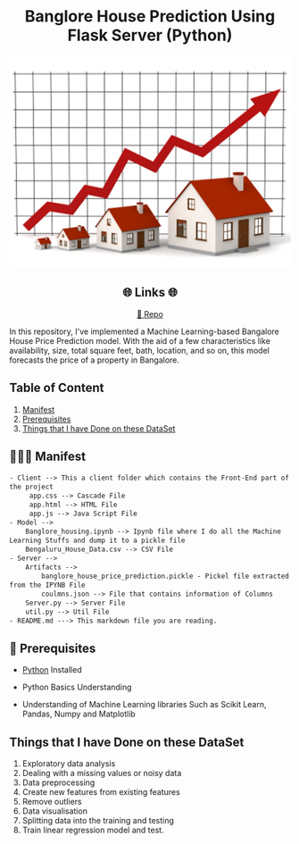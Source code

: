 <p align="center">
  <a href="https://github.com/dhyan1999/CASIA-B-GaitAnalysis" title="Gait Analysis">
  </a>
</p>
<h1 align="center"> Banglore House Prediction Using Flask Server (Python)</h1>

![experiment](image/mainImage.jpeg)

<h2 align="center">🌐 Links 🌐</h2>
<p align="center">
    <a href="https://github.com/dhyan1999/CASIA-B-GaitAnalysis" title="Gait Analysis">📂 Repo</a>
</p>

In this repository, I've implemented a Machine Learning-based Bangalore House Price Prediction model. With the aid of a few characteristics like availability, size, total square feet, bath, location, and so on, this model forecasts the price of a property in Bangalore.

## Table of Content

1. [Manifest](#-manifest)
2. [Prerequisites](#-prerequisites)
3. [Things that I have Done on these DataSet](#things-that-i-have-done-on-these-dataset)

## 🧑🏻‍🏫 Manifest

```
- Client --> This a client folder which contains the Front-End part of the project
     app.css --> Cascade File
     app.html --> HTML File
     app.js --> Java Script File
- Model --> 
    Banglore_housing.ipynb --> Ipynb file where I do all the Machine Learning Stuffs and dump it to a pickle file
    Bengaluru_House_Data.csv --> CSV File 
- Server -->
    Artifacts -->
        banglore_house_price_prediction.pickle - Pickel file extracted from the IPYNB File
        coulmns.json --> File that contains information of Columns 
    Server.py --> Server File
    util.py --> Util File
- README.md ---> This markdown file you are reading.
```


## 🤔 Prerequisites

- [Python](https://www.python.org/ "Python") Installed

- Python Basics Understanding

- Understanding of Machine Learning libraries Such as Scikit Learn, Pandas, Numpy and Matplotlib

## Things that I have Done on these DataSet

1. Exploratory data analysis
2. Dealing with a missing values or noisy data
3. Data preprocessing
4. Create new features from existing features
5. Remove outliers
6. Data visualisation
7. Splitting data into the training and testing 
8. Train linear regression model and test.



